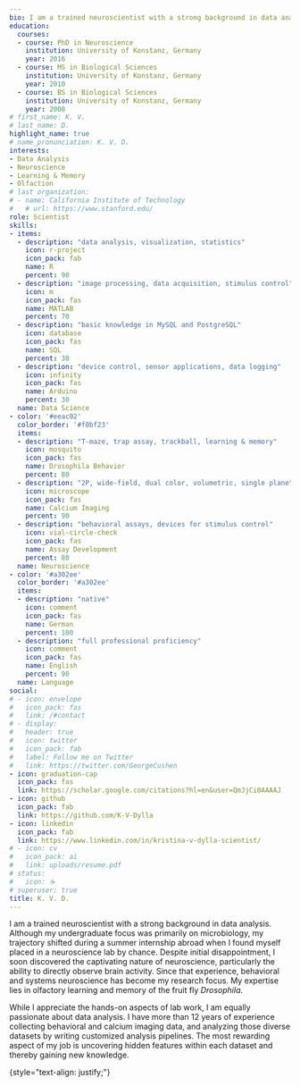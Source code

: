 ```yaml
---
bio: I am a trained neuroscientist with a strong background in data analysis.
education:
  courses:
  - course: PhD in Neuroscience
    institution: University of Konstanz, Germany
    year: 2016
  - course: MS in Biological Sciences
    institution: University of Konstanz, Germany
    year: 2010
  - course: BS in Biological Sciences
    institution: University of Konstanz, Germany
    year: 2008
# first_name: K. V.
# last_name: D.
highlight_name: true
# name_pronunciation: K. V. D.
interests:
- Data Analysis
- Neuroscience
- Learning & Memory
- Olfaction
# last organization:
# - name: California Institute of Technology
#   # url: https://www.stanford.edu/
role: Scientist
skills:
- items:
  - description: "data analysis, visualization, statistics"
    icon: r-project
    icon_pack: fab
    name: R
    percent: 90
  - description: "image processing, data acquisition, stimulus control"
    icon: m
    icon_pack: fas
    name: MATLAB
    percent: 70
  - description: "basic knowledge in MySQL and PostgreSQL"
    icon: database
    icon_pack: fas
    name: SQL
    percent: 30
  - description: "device control, sensor applications, data logging"
    icon: infinity
    icon_pack: fas
    name: Arduino
    percent: 30
  name: Data Science
- color: '#eeac02'
  color_border: '#f0bf23'
  items:
  - description: "T-maze, trap assay, trackball, learning & memory"
    icon: mosquito
    icon_pack: fas
    name: Drosophila Behavior
    percent: 80
  - description: "2P, wide-field, dual color, volumetric, single plane"
    icon: microscope
    icon_pack: fas
    name: Calcium Imaging
    percent: 90
  - description: "behavioral assays, devices for stimulus control"
    icon: vial-circle-check
    icon_pack: fas
    name: Assay Development
    percent: 80
  name: Neuroscience
- color: '#a302ee'
  color_border: '#a302ee'
  items:
  - description: "native"
    icon: comment
    icon_pack: fas
    name: German
    percent: 100
  - description: "full professional proficiency"
    icon: comment
    icon_pack: fas
    name: English
    percent: 90
  name: Language
social:
# - icon: envelope
#   icon_pack: fas
#   link: /#contact
# - display:
#   header: true
#   icon: twitter
#   icon_pack: fab
#   label: Follow me on Twitter
#   link: https://twitter.com/GeorgeCushen
- icon: graduation-cap
  icon_pack: fas
  link: https://scholar.google.com/citations?hl=en&user=QmJjCi0AAAAJ
- icon: github
  icon_pack: fab
  link: https://github.com/K-V-Dylla
- icon: linkedin
  icon_pack: fab
  link: https://www.linkedin.com/in/kristina-v-dylla-scientist/
# - icon: cv
#   icon_pack: ai
#   link: uploads/resume.pdf
# status:
#   icon: ☕️
# superuser: true
title: K. V. D.
---
```


I am a trained neuroscientist with a strong background in data analysis. Although my undergraduate focus was primarily on microbiology, my trajectory shifted during a summer internship abroad when I found myself placed in a neuroscience lab by chance. Despite initial disappointment, I soon discovered the captivating nature of neuroscience, particularly the ability to directly observe brain activity. Since that experience, behavioral and systems neuroscience has become my research focus. My expertise lies in olfactory learning and memory of the fruit fly *Drosophila*. 

While I appreciate the hands-on aspects of lab work, I am equally passionate about data analysis. I have more than 12 years of experience collecting behavioral and calcium imaging data, and analyzing those diverse datasets by writing customized analysis pipelines. The most rewarding aspect of my job is uncovering hidden features within each dataset and thereby gaining new knowledge. 

{style="text-align: justify;"}
